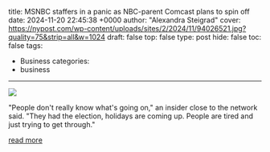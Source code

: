 title: MSNBC staffers in a panic as NBC-parent Comcast plans to spin off
date: 2024-11-20 22:45:38 +0000
author: "Alexandra Steigrad"
cover: https://nypost.com/wp-content/uploads/sites/2/2024/11/94026521.jpg?quality=75&strip=all&w=1024
draft: false
top: false
type: post
hide: false
toc: false
tags:
  - Business
categories:
  - business
---

![](https://nypost.com/wp-content/uploads/sites/2/2024/11/94026521.jpg?quality=75&strip=all&w=1024)

"People don't really know what's going on," an insider close to the network said. "They had the election, holidays are coming up. People are tired and just trying to get through."

[read more](https://nypost.com/2024/11/20/media/msnbc-staffers-in-a-panic-as-nbc-parent-comcast-plans-to-spin-off-channel-and-possibly-change-its-name/)
